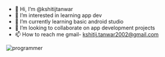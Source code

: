 - 👋 Hi, I’m @kshitijtanwar
- 👀 I’m interested in learning app dev
- 🌱 I’m currently learning basic android studio
- 💞️ I’m looking to collaborate on app development projects
- 📫 How to reach me gmail- kshitij.tanwar2002@gmail.com

<!---
kshitijtanwar/kshitijtanwar is a ✨ special ✨ repository because its `README.md` (this file) appears on your GitHub profile.
You can click the Preview link to take a look at your changes.
--->

![programmer](https://user-images.githubusercontent.com/115441279/199840570-3edc06df-3578-4bc6-9d10-209fa72dfd42.gif)

